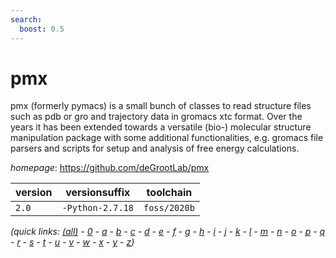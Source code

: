 ```yaml
---
search:
  boost: 0.5
---
```

# pmx

pmx (formerly pymacs) is a small bunch of classes to read structure files such as pdb or gro and trajectory data in gromacs xtc format. Over the years it has been extended towards a versatile (bio-) molecular structure manipulation package with some additional functionalities, e.g. gromacs file parsers and scripts for setup and analysis of free energy calculations.

*homepage*: <https://github.com/deGrootLab/pmx>

version | versionsuffix | toolchain
--------|---------------|----------
``2.0`` | ``-Python-2.7.18`` | ``foss/2020b``


*(quick links: [(all)](../index.md) - [0](../0/index.md) - [a](../a/index.md) - [b](../b/index.md) - [c](../c/index.md) - [d](../d/index.md) - [e](../e/index.md) - [f](../f/index.md) - [g](../g/index.md) - [h](../h/index.md) - [i](../i/index.md) - [j](../j/index.md) - [k](../k/index.md) - [l](../l/index.md) - [m](../m/index.md) - [n](../n/index.md) - [o](../o/index.md) - [p](../p/index.md) - [q](../q/index.md) - [r](../r/index.md) - [s](../s/index.md) - [t](../t/index.md) - [u](../u/index.md) - [v](../v/index.md) - [w](../w/index.md) - [x](../x/index.md) - [y](../y/index.md) - [z](../z/index.md))*

